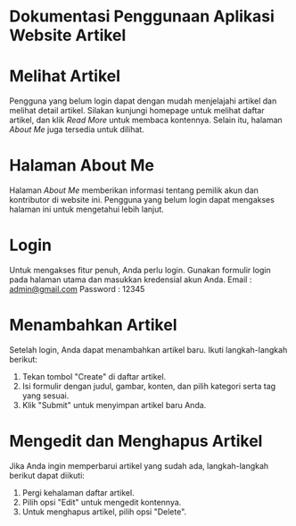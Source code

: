 # Dokumentasi Penggunaan Aplikasi Website Artikel

# Melihat Artikel
Pengguna yang belum login dapat dengan mudah menjelajahi artikel dan melihat detail artikel. Silakan kunjungi homepage untuk melihat daftar artikel, dan klik *Read More* untuk membaca kontennya. Selain itu, halaman *About Me* juga tersedia untuk dilihat.

# Halaman About Me
Halaman *About Me* memberikan informasi tentang pemilik akun dan kontributor di website ini. Pengguna yang belum login dapat mengakses halaman ini untuk mengetahui lebih lanjut.

# Login
Untuk mengakses fitur penuh, Anda perlu login. Gunakan formulir login pada halaman utama dan masukkan kredensial akun Anda.
Email : admin@gmail.com
Password : 12345

# Menambahkan Artikel
Setelah login, Anda dapat menambahkan artikel baru. Ikuti langkah-langkah berikut:
1. Tekan tombol "Create" di daftar artikel.
2. Isi formulir dengan judul, gambar, konten, dan pilih kategori serta tag yang sesuai.
3. Klik "Submit" untuk menyimpan artikel baru Anda.

# Mengedit dan Menghapus Artikel
Jika Anda ingin memperbarui artikel yang sudah ada, langkah-langkah berikut dapat diikuti:
1. Pergi kehalaman daftar artikel.
2. Pilih opsi "Edit" untuk mengedit kontennya.
3. Untuk menghapus artikel, pilih opsi "Delete".
